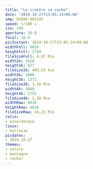 ```yaml
---
title: "Le cratère se cache"
date: "2019-10-27T13:05:14+08:00"
img: D5600_003193
speed: 1/100 s
iso: 100
aperture: 16.0
focal: 18.0
picInstant: 2019-10-27T13:05:14+08:00
widthFull: 6016
heightFull: 2749
fileSizeFull: 4,47 Mio
width2k: 1920
height2k: 877
fileSize2k: 489,63 kio
width3k: 3000
height3k: 1371
fileSize3k: 1,50 Mio
width4k: 3840
height4k: 1755
fileSize4k: 2,20 Mio
widthRaw: 6016
heightRaw: 4016
fileSizeRaw: 24,25 Mio
ratio:
- panoramique
lieux:
- hallasan
picdates:
- 2019-10-27
themes:
- nature
- montagne
- rocher
---
```


